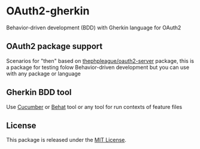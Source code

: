 # OAuth2-gherkin
Behavior-driven development (BDD) with Gherkin language for OAuth2

## OAuth2 package support
Scenarios for "then" based on [thephpleague/oauth2-server](https://github.com/thephpleague/oauth2-server) package, this is a package for testing folow Behavior-driven development but you can use with any package or language

## Gherkin BDD tool
Use [Cucumber](https://github.com/cucumber) or [Behat](https://github.com/Behat/Behat) tool or any tool for run contexts of feature files

## License
This package is released under the [MIT License](https://github.com/vankhuong/OAuth2-gherkin/blob/master/LICENSE).
